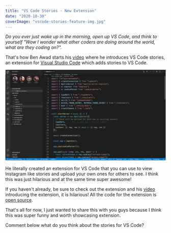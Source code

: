 ```yaml
---
title: "VS Code Stories - New Extension"
date: "2020-10-30"
coverImage: "vscode-stories-feature-img.jpg"
---
```


_Do you ever just wake up in the morning, open up VS Code, and think to yourself "Wow I wonder what other coders are doing around the world, what are they coding on?"._

That's how Ben Awad starts his [video](https://www.youtube.com/watch?v=ApR-kNXxLUs) where he introduces VS Code stories, an extension for [Visual Studio Code](https://codepulse.blog/top-10-keyboard-shortcuts-for-visual-studio-code/) which adds stories to VS Code.

![](images/vs-code-stories-screenshot-1024x576.png)

He literally created an extension for VS Code that you can use to view Instagram like stories and upload your own ones for others to see. I think this was just hilarious and at the same time super awesome!

If you haven't already, be sure to check out the extension and his [video](https://www.youtube.com/watch?v=ApR-kNXxLUs) introducing the extension, it is hilarious! All the code for the extension is [open source](https://github.com/benawad/vscode-stories).

That's all for now, I just wanted to share this with you guys because I think this was super funny and worth showcasing extension.

Comment below what do you think about the stories for VS Code?
